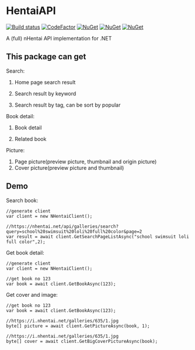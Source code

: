 # HentaiAPI

[![Build status](https://ci.appveyor.com/api/projects/status/9u2xoxn47irix7gp?svg=true)](https://ci.appveyor.com/project/andy840119/nhentaiapi)
[![CodeFactor](https://www.codefactor.io/repository/github/andy840119/nhentaiapi/badge)](https://www.codefactor.io/repository/github/andy840119/nhentaiapi)
[![NuGet](https://img.shields.io/nuget/v/NHentaiAPI.svg)](https://www.nuget.org/packages/NHentaiAPI)
[![NuGet](https://img.shields.io/nuget/dt/NHentaiAPI.svg)](https://www.nuget.org/packages/NHentaiAPI)
[![NuGet](https://img.shields.io/badge/月子我婆-passed-ff69b4.svg)](https://github.com/andy840119/NHentaiAPI)

A (full)  nHentai API implementation for .NET

## This package can get

Search:

1. Home page search result

2. Search result by keyword

3. Search result by tag, can be sort by popular

Book detail:

1. Book detail

2. Related book

Picture:

1. Page picture(preview picture, thumbnail and origin picture)
2. Cover picture(preview picture and thumbnail)

## Demo

Search book:

```CSharp
//generate client
var client = new NHentaiClient();

//https://nhentai.net/api/galleries/search?query=school%20swimsuit%20loli%20full%20color&page=2
var result = await client.GetSearchPageListAsync("school swimsuit loli full color",2);
```

Get book detail:

```CSharp
//generate client
var client = new NHentaiClient();

//get book no 123
var book = await client.GetBookAsync(123);

```

Get cover and image:

```CSharp
//get book no 123
var book = await client.GetBookAsync(123);

//https://i.nhentai.net/galleries/635/1.jpg
byte[] picture = await client.GetPictureAsync(book, 1);

//https://i.nhentai.net/galleries/635/1.jpg
byte[] cover = await client.GetBigCoverPictureAsync(book);
```

